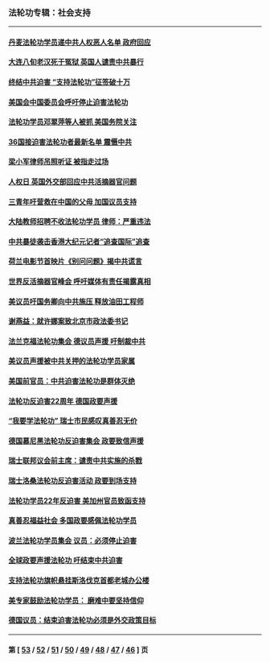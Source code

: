 ### 法轮功专辑：社会支持
---
#### [丹麦法轮功学员递中共人权恶人名单 政府回应](../../pages/nf4386/n13497482.md?01220430) 
#### [大连八旬老汉死于冤狱 英国人谴责中共暴行](../../pages/nf4386/n13480118.md?01220430) 
#### [终结中共迫害 “支持法轮功”征签破十万](../../pages/nf4386/n13471084.md?01220430) 
#### [美国会中国委员会呼吁停止迫害法轮功](../../pages/nf4386/n13465411.md?01220430) 
#### [法轮功学员邓翠萍等人被抓 美国务院关注](../../pages/nf4386/n13451524.md?01220430) 
#### [36国接迫害法轮功者最新名单 震慑中共](../../pages/nf4386/n13445909.md?01220430) 
#### [梁小军律师吊照听证 被指走过场](../../pages/nf4386/n13437662.md?01220430) 
#### [人权日 英国外交部回应中共活摘器官问题](../../pages/nf4386/n13430243.md?01220430) 
#### [三青年吁营救在中国的父母 加国议员支持](../../pages/nf4386/n13429744.md?01220430) 
#### [大陆教师招聘不收法轮功学员 律师：严重违法](../../pages/nf4386/n13365839.md?01220430) 
#### [中共暴徒袭击香港大纪元记者“追查国际”追查](../../pages/nf4386/n13343404.md?01220430) 
#### [荷兰电影节首映片《别问问题》揭中共谎言](../../pages/nf4386/n13321179.md?01220430) 
#### [世界反活摘器官峰会 呼吁媒体有责任揭露真相](../../pages/nf4386/n13264475.md?01220430) 
#### [美议员吁国务卿向中共施压 释放油田工程师](../../pages/nf4386/n13233845.md?01220430) 
#### [谢燕益：就许娜案致北京市政法委书记](../../pages/nf4386/n13182701.md?01220430) 
#### [法兰克福法轮功集会 德议员声援 吁制裁中共](../../pages/nf4386/n13175975.md?01220430) 
#### [美议员声援被中共关押的法轮功学员家属](../../pages/nf4386/n13158310.md?01220430) 
#### [美国前官员：中共迫害法轮功是群体灭绝](../../pages/nf4386/n13157750.md?01220430) 
#### [法轮功反迫害22周年 德国政要声援](../../pages/nf4386/n13143632.md?01220430) 
#### [“我要学法轮功” 瑞士市民感叹真善忍无价](../../pages/nf4386/n13129633.md?01220430) 
#### [德国慕尼黑法轮功反迫害集会 政要致信声援](../../pages/nf4386/n13129148.md?01220430) 
#### [瑞士联邦议会前主席：谴责中共实施的杀戮](../../pages/nf4386/n13127336.md?01220430) 
#### [瑞士洛桑法轮功反迫害活动 政要到场支持](../../pages/nf4386/n13119398.md?01220430) 
#### [法轮功学员22年反迫害 美加州官员致函支持](../../pages/nf4386/n13118879.md?01220430) 
#### [真善忍福益社会 多国政要感佩法轮功学员](../../pages/nf4386/n13116951.md?01220430) 
#### [波兰法轮功学员集会 议员：必须停止迫害](../../pages/nf4386/n13116685.md?01220430) 
#### [全球政要声援法轮功 吁结束中共迫害](../../pages/nf4386/n13114441.md?01220430) 
#### [支持法轮功旗帜悬挂斯洛伐克首都老城办公楼](../../pages/nf4386/n13112261.md?01220430) 
#### [美专家鼓励法轮功学员： 磨难中要坚持信仰](../../pages/nf4386/n13108359.md?01220430) 
#### [德国议员：结束迫害法轮功必须是外交政策目标](../../pages/nf4386/n13109600.md?01220430) 

---
#### 第 [ [53](./53.md?01220430) / [52](./52.md?01220430) / [51](./51.md?01220430) / [50](./50.md?01220430) / [49](./49.md?01220430) / [48](./48.md?01220430) / [47](./47.md?01220430) / [46](./46.md?01220430) ] 页
